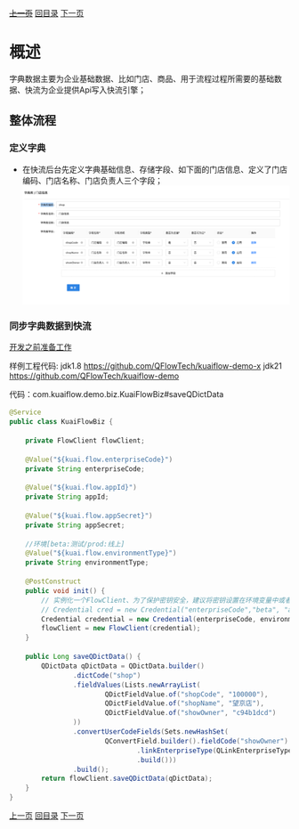 ~~[上一页](quickstart.md)~~
[回目录](../README.md)
[下一页](flow.md)

# 概述
字典数据主要为企业基础数据、比如门店、商品、用于流程过程所需要的基础数据、快流为企业提供Api写入快流引擎；

## 整体流程
### 定义字典
- 在快流后台先定义字典基础信息、存储字段、如下面的门店信息、定义了门店编码、门店名称、门店负责人三个字段；
  ![alt text](../image/dict/dict_definition.png)


### 同步字典数据到快流
[开发之前准备工作](quickstart.md)

样例工程代码:
jdk1.8 https://github.com/QFlowTech/kuaiflow-demo-x
jdk21 https://github.com/QFlowTech/kuaiflow-demo

代码：com.kuaiflow.demo.biz.KuaiFlowBiz#saveQDictData

```java
@Service
public class KuaiFlowBiz {

	private FlowClient flowClient;

	@Value("${kuai.flow.enterpriseCode}")
	private String enterpriseCode;

	@Value("${kuai.flow.appId}")
	private String appId;

	@Value("${kuai.flow.appSecret}")
	private String appSecret;

	//环境[beta:测试/prod:线上]
	@Value("${kuai.flow.environmentType}")
	private String environmentType;

	@PostConstruct
	public void init() {
		// 实例化一个FlowClient、为了保护密钥安全，建议将密钥设置在环境变量中或者配置文件中。
		// Credential cred = new Credential("enterpriseCode","beta", "appId","appSecret");
		Credential credential = new Credential(enterpriseCode, environmentType, appId, appSecret);
		flowClient = new FlowClient(credential);
	}

	public Long saveQDictData() {
		QDictData qDictData = QDictData.builder()
				.dictCode("shop")
				.fieldValues(Lists.newArrayList(
						QDictFieldValue.of("shopCode", "100000"),
						QDictFieldValue.of("shopName", "望京店"),
						QDictFieldValue.of("showOwner", "c94b1dcd")
				))
				.convertUserCodeFields(Sets.newHashSet(
						QConvertField.builder().fieldCode("showOwner")
								.linkEnterpriseType(QLinkEnterpriseType.FEISHU)
								.build()))
				.build();
		return flowClient.saveQDictData(qDictData);
	}
}

```


[上一页](quickstart.md)
[回目录](../README.md)
[下一页](flow.md)